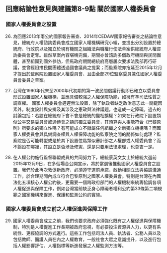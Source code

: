 ## 回應結論性意見與建議第8-9點 關於國家人權委員會

### 國家人權委員會之設置

<ol start="26">
  <li><p>為回應2013年兩公約國家報告審查、2014年CEDAW國家報告審查之結論性意見，總統府人權諮詢委員會成立國家人權機構研究小組，並提出分別設置於總統府、行政院以及獨立於現有機關之組織法與職權行使法草案供總統府人權咨詢委員會定奪。雖然草案內容堪稱完備，期間亦曾諮詢多個政府機關與民間團體，甚至組團到國外參訪，但馬政府期間總統府高層屢次要求法務部再行研議，並曾經阻擋民間團體透過國會議員之提案；而監察院亦拖延至2015年12月才提出於監察院設置國家人權委員會、且由全部29位監察委員兼任國家人權委員會委員之草案。</p></li>

  <li><p>台灣在1990年代末至2000年代初期的第一波民間倡議行動即已確立以委員會形式設置國家人權機構，並應具備較強之人權保障功能，如擁有準司法性質之調查權。 國家人權委員會遲遲無法設置，除了執政者缺乏政治意志此一關鍵因素外，制度設計與安排及其涉及之憲政與法律議題，也造成一定障礙。過去的討論包括：若設在總統府下會不會是總統的變相擴權？如果在行政院下設置類似公平交易委員會或通傳會之類的獨立委員會，其預算與人事能符合《巴黎原則》所要求的獨立性嗎？有可能成立不隸屬任何組織之全新獨立機構嗎？而國家人權委員會與具備調查權與人權保障功能的監察院之間的關係如何處理？監察院是否可能轉型或是於其下設置位階類似審計部之人權部或人權委員會？而不論設在哪裡，其設立是否涉及修憲、還是只要用法律處理，也莫衷一是。</p></li>

  <li><p>在人權公約施行監督聯盟成員的共同努力下，總統蔡英文女士於總統大選前2015年12月9日，在多個場合公開宣示，將於當選後推動國家人權委員會之設置。我們於此再次敦促新政府，必須遵守選前承諾，啟動相關立法與協調溝通工作，於合理期間內成立符合巴黎原則之國家人權委員會。特別是台灣在內國法化五項核心人權公約後，更需要一個跨政府部門的人權機制來統籌協調各項人權促進與保障工作，例如台灣當前缺乏身心障礙者權利公約第33條第二項規範之國家機構來促進、保護和監測公約的實施。</p></li>
</ol>

### 國家人權委員會成立前之人權促進與保障工作

<ol start="29">
  <li><p>國家人權委員會成立之前，我們也要求政府必須強化既有之人權促進與保障機制，特別是人權促進工作長期被政府忽視，有必要投注資源與人力，以更有系統性、更經協調的方式進行。這些工作包括司法人員、執法者、公務人員以及包括教師、醫護人員在內之人權教育，一般社會大眾之意識提升，以及進行包括人權影響評估、人權指標等新進發展之人權監測方法等。</p></li>
</ol>

